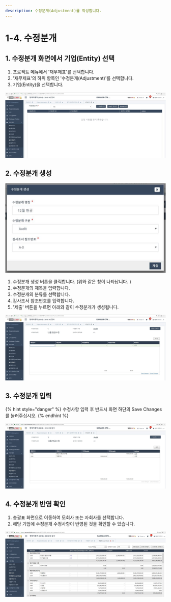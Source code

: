 ```yaml
---
description: 수정분개(Adjustment)를 작성합니다.
---
```


# 1-4. 수정분개

## 1. 수정분개 화면에서 기업\(Entity\) 선택

1. 프로젝트 메뉴에서 '재무제표'를 선택합니다.
2. '재무제표'의 하위 항목인 '수정분개\(Adjustment\)'를 선택합니다. 
3. 기업\(Entity\)을 선택합니다. 

![Project Home &amp;gt; &#xC7AC;&#xBB34;&#xC81C;&#xD45C; &amp;gt; &#xC218;&#xC815;&#xBD84;&#xAC1C;](../../../.gitbook/assets/image-143.png)

## 2. 수정분개 생성

![Project Home &amp;gt; &#xC7AC;&#xBB34;&#xC81C;&#xD45C; &amp;gt; &#xC218;&#xC815;&#xBD84;&#xAC1C; &amp;gt; &#xC218;&#xC815;&#xBD84;&#xAC1C; &#xC0DD;&#xC131;](../../../.gitbook/assets/image-91.png)

1. 수정분개 생성 버튼을 클릭합니다.  \(위와 같은 창이 나타납니다. \)  
2. 수정분개의 제목을 입력합니다. 
3. 수정분개의 분류를 선택합니다. 
4. 감사조서 참조번호를 입력합니다.
5. '제출' 버튼을 누르면 아래와 같이 수정분개가 생성됩니다. 

![4&#xC758; &#xC218;&#xC815;&#xBD84;&#xAC1C;&#xAC00; &#xB098;&#xD0C0;&#xB09C; &#xD654;&#xBA74;&#xC785;&#xB2C8;&#xB2E4;. &#xD654;&#xBA74; &#xC6B0;&#xCE21;&#xC0C1;&#xB2E8;&#xC758; &apos;&#xC218;&#xC815;&#xBD84;&#xAC1C; &#xBCF4;&#xC774;&#xAE30;&apos; &#xBC84;&#xD2BC;&#xC744; &#xB204;&#xB974;&#xBA74; &#xBAA9;&#xB85D;&#xC73C;&#xB85C; &#xB3CC;&#xC544;&#xAC11;&#xB2C8;&#xB2E4;. ](../../../.gitbook/assets/image-121.png)

## 3. 수정분개 입력

{% hint style="danger" %}
수정사항 입력 후 반드시 화면 하단의 Save Changes를 눌러주십시오.
{% endhint %}

![](../../../.gitbook/assets/image-147.png)

## 4. 수정분개 반영 확인

1. 총괄표 화면으로 이동하여 모회사 또는 자회사를 선택합니다.  
2. 해당 기업에 수정분개 수정사항이 반영된 것을 확인할 수 있습니다. 

![&#xCD1D;&#xAD04;&#xD45C; &#xD654;&#xBA74; : &#xAE30;&#xC5C5;\(Entity\) &#xC120;&#xD0DD; &#xD6C4; &#xC218;&#xC815;&#xBD84;&#xAC1C; &#xC218;&#xC815;&#xC0AC;&#xD56D; &#xBC18;&#xC601; &#xD655;&#xC778; &#xAC00;&#xB2A5;](../../../.gitbook/assets/image-186.png)

